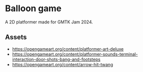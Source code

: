 # Balloon game

A 2D platformer made for GMTK Jam 2024.

## Assets

* https://opengameart.org/content/platformer-art-deluxe
* https://opengameart.org/content/platformer-sounds-terminal-interaction-door-shots-bang-and-footsteps
* https://opengameart.org/content/arrow-hit-twang
